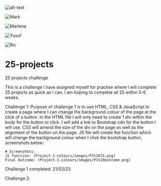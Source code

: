 ![alt-text](https://img.shields.io/depfu/dependencies/github/Movies%20Page?color=success&label=search4movies&logo=github&style=for-the-badge)

![Mark](https://img.shields.io/badge/Mark-Contributed-blue
)

![Marlena](https://img.shields.io/badge/Marlena-Contributed-blueviolet)

![Yusuf](https://img.shields.io/badge/Yusuf-Contributed-green)

![Ric](https://img.shields.io/badge/Ric-Contributed-9cf)

# 25-projects
25 projects challenge

This is a challenge I have assigned myself for practise where I will complete 25 projects as quick as I can, I am hoping to complete all 25 within 5-6 weeks. 

Challenge 1:
Purpose of challenge 1 is to use HTML, CSS & JavaScript to create a page where I can change the background colour of the page at the click of a button.
    In the HTML file I will only need to create 1 div within the body for the button to click. I will add a link to Bootstrap cdn for the button I will use.
    CSS will amend the size of the div on the page as well as the alignment of the button on the page.
    JS file will create the function which will change the background colour when I click the bootstrap button, screenshots below:

    # Screenshots:
    JS function: (Project-1-colours/images/P1%20JS.png)
    Final Outcome: (Project-1-colours/images/P1%20outcome.png)

Challenge 1 completed. 21/02/23

Challenge 2:
